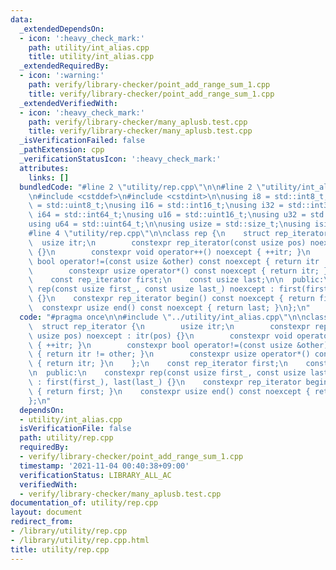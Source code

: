 ```yaml
---
data:
  _extendedDependsOn:
  - icon: ':heavy_check_mark:'
    path: utility/int_alias.cpp
    title: utility/int_alias.cpp
  _extendedRequiredBy:
  - icon: ':warning:'
    path: verify/library-checker/point_add_range_sum_1.cpp
    title: verify/library-checker/point_add_range_sum_1.cpp
  _extendedVerifiedWith:
  - icon: ':heavy_check_mark:'
    path: verify/library-checker/many_aplusb.test.cpp
    title: verify/library-checker/many_aplusb.test.cpp
  _isVerificationFailed: false
  _pathExtension: cpp
  _verificationStatusIcon: ':heavy_check_mark:'
  attributes:
    links: []
  bundledCode: "#line 2 \"utility/rep.cpp\"\n\n#line 2 \"utility/int_alias.cpp\"\n\
    \n#include <cstddef>\n#include <cstdint>\n\nusing i8 = std::int8_t;\nusing u8\
    \ = std::uint8_t;\nusing i16 = std::int16_t;\nusing i32 = std::int32_t;\nusing\
    \ i64 = std::int64_t;\nusing u16 = std::uint16_t;\nusing u32 = std::uint32_t;\n\
    using u64 = std::uint64_t;\n\nusing usize = std::size_t;\nusing isize = std::ptrdiff_t;\n\
    #line 4 \"utility/rep.cpp\"\n\nclass rep {\n    struct rep_iterator {\n      \
    \  usize itr;\n        constexpr rep_iterator(const usize pos) noexcept : itr(pos)\
    \ {}\n        constexpr void operator++() noexcept { ++itr; }\n        constexpr\
    \ bool operator!=(const usize &other) const noexcept { return itr != other; }\n\
    \        constexpr usize operator*() const noexcept { return itr; }\n    };\n\
    \    const rep_iterator first;\n    const usize last;\n\n  public:\n    constexpr\
    \ rep(const usize first_, const usize last_) noexcept : first(first_), last(last_)\
    \ {}\n    constexpr rep_iterator begin() const noexcept { return first; }\n  \
    \  constexpr usize end() const noexcept { return last; }\n};\n"
  code: "#pragma once\n\n#include \"../utility/int_alias.cpp\"\n\nclass rep {\n  \
    \  struct rep_iterator {\n        usize itr;\n        constexpr rep_iterator(const\
    \ usize pos) noexcept : itr(pos) {}\n        constexpr void operator++() noexcept\
    \ { ++itr; }\n        constexpr bool operator!=(const usize &other) const noexcept\
    \ { return itr != other; }\n        constexpr usize operator*() const noexcept\
    \ { return itr; }\n    };\n    const rep_iterator first;\n    const usize last;\n\
    \n  public:\n    constexpr rep(const usize first_, const usize last_) noexcept\
    \ : first(first_), last(last_) {}\n    constexpr rep_iterator begin() const noexcept\
    \ { return first; }\n    constexpr usize end() const noexcept { return last; }\n\
    };\n"
  dependsOn:
  - utility/int_alias.cpp
  isVerificationFile: false
  path: utility/rep.cpp
  requiredBy:
  - verify/library-checker/point_add_range_sum_1.cpp
  timestamp: '2021-11-04 00:40:38+09:00'
  verificationStatus: LIBRARY_ALL_AC
  verifiedWith:
  - verify/library-checker/many_aplusb.test.cpp
documentation_of: utility/rep.cpp
layout: document
redirect_from:
- /library/utility/rep.cpp
- /library/utility/rep.cpp.html
title: utility/rep.cpp
---
```

